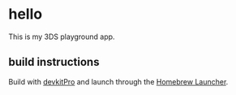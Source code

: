 # hello

This is my 3DS playground app.

## build instructions
Build with [devkitPro](https://devkitpro.org/) and launch through the [Homebrew Launcher](https://smealum.github.io/3ds/).